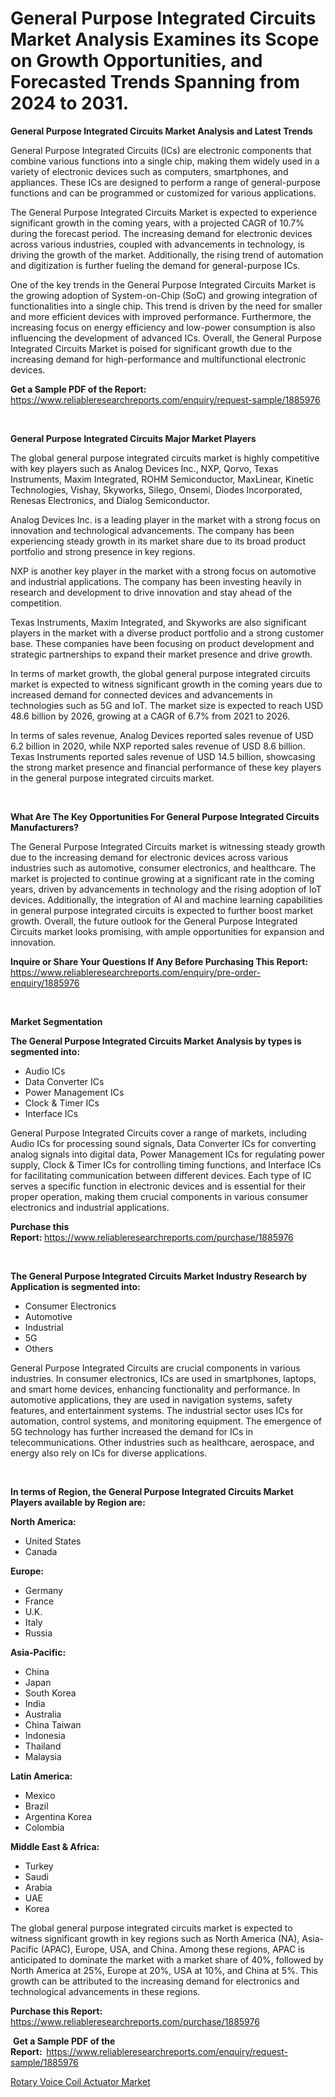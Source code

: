 <p><h1>General Purpose Integrated Circuits Market Analysis Examines its Scope on Growth Opportunities, and Forecasted Trends Spanning from 2024 to 2031.</h1></p><p><strong>General Purpose Integrated Circuits Market Analysis and Latest Trends</strong></p>
<p><p>General Purpose Integrated Circuits (ICs) are electronic components that combine various functions into a single chip, making them widely used in a variety of electronic devices such as computers, smartphones, and appliances. These ICs are designed to perform a range of general-purpose functions and can be programmed or customized for various applications.</p><p>The General Purpose Integrated Circuits Market is expected to experience significant growth in the coming years, with a projected CAGR of 10.7% during the forecast period. The increasing demand for electronic devices across various industries, coupled with advancements in technology, is driving the growth of the market. Additionally, the rising trend of automation and digitization is further fueling the demand for general-purpose ICs.</p><p>One of the key trends in the General Purpose Integrated Circuits Market is the growing adoption of System-on-Chip (SoC) and growing integration of functionalities into a single chip. This trend is driven by the need for smaller and more efficient devices with improved performance. Furthermore, the increasing focus on energy efficiency and low-power consumption is also influencing the development of advanced ICs. Overall, the General Purpose Integrated Circuits Market is poised for significant growth due to the increasing demand for high-performance and multifunctional electronic devices.</p></p>
<p><strong>Get a Sample PDF of the Report:&nbsp;</strong> <a href="https://www.reliableresearchreports.com/enquiry/request-sample/1885976">https://www.reliableresearchreports.com/enquiry/request-sample/1885976</a></p>
<p>&nbsp;</p>
<p><strong>General Purpose Integrated Circuits Major Market Players</strong></p>
<p><p>The global general purpose integrated circuits market is highly competitive with key players such as Analog Devices Inc., NXP, Qorvo, Texas Instruments, Maxim Integrated, ROHM Semiconductor, MaxLinear, Kinetic Technologies, Vishay, Skyworks, Silego, Onsemi, Diodes Incorporated, Renesas Electronics, and Dialog Semiconductor.</p><p>Analog Devices Inc. is a leading player in the market with a strong focus on innovation and technological advancements. The company has been experiencing steady growth in its market share due to its broad product portfolio and strong presence in key regions.</p><p>NXP is another key player in the market with a strong focus on automotive and industrial applications. The company has been investing heavily in research and development to drive innovation and stay ahead of the competition.</p><p>Texas Instruments, Maxim Integrated, and Skyworks are also significant players in the market with a diverse product portfolio and a strong customer base. These companies have been focusing on product development and strategic partnerships to expand their market presence and drive growth.</p><p>In terms of market growth, the global general purpose integrated circuits market is expected to witness significant growth in the coming years due to increased demand for connected devices and advancements in technologies such as 5G and IoT. The market size is expected to reach USD 48.6 billion by 2026, growing at a CAGR of 6.7% from 2021 to 2026.</p><p>In terms of sales revenue, Analog Devices reported sales revenue of USD 6.2 billion in 2020, while NXP reported sales revenue of USD 8.6 billion. Texas Instruments reported sales revenue of USD 14.5 billion, showcasing the strong market presence and financial performance of these key players in the general purpose integrated circuits market.</p></p>
<p>&nbsp;</p>
<p><strong>What Are The Key Opportunities For General Purpose Integrated Circuits Manufacturers?</strong></p>
<p><p>The General Purpose Integrated Circuits market is witnessing steady growth due to the increasing demand for electronic devices across various industries such as automotive, consumer electronics, and healthcare. The market is projected to continue growing at a significant rate in the coming years, driven by advancements in technology and the rising adoption of IoT devices. Additionally, the integration of AI and machine learning capabilities in general purpose integrated circuits is expected to further boost market growth. Overall, the future outlook for the General Purpose Integrated Circuits market looks promising, with ample opportunities for expansion and innovation.</p></p>
<p><strong>Inquire or Share Your Questions If Any Before Purchasing This Report:</strong> <a href="https://www.reliableresearchreports.com/enquiry/pre-order-enquiry/1885976">https://www.reliableresearchreports.com/enquiry/pre-order-enquiry/1885976</a></p>
<p>&nbsp;</p>
<p><strong>Market Segmentation</strong></p>
<p><strong>The General Purpose Integrated Circuits Market Analysis by types is segmented into:</strong></p>
<p><ul><li>Audio ICs</li><li>Data Converter ICs</li><li>Power Management ICs</li><li>Clock & Timer ICs</li><li>Interface ICs</li></ul></p>
<p><p>General Purpose Integrated Circuits cover a range of markets, including Audio ICs for processing sound signals, Data Converter ICs for converting analog signals into digital data, Power Management ICs for regulating power supply, Clock & Timer ICs for controlling timing functions, and Interface ICs for facilitating communication between different devices. Each type of IC serves a specific function in electronic devices and is essential for their proper operation, making them crucial components in various consumer electronics and industrial applications.</p></p>
<p><strong>Purchase this Report:&nbsp;</strong><a href="https://www.reliableresearchreports.com/purchase/1885976">https://www.reliableresearchreports.com/purchase/1885976</a></p>
<p>&nbsp;</p>
<p><strong>The General Purpose Integrated Circuits Market Industry Research by Application is segmented into:</strong></p>
<p><ul><li>Consumer Electronics</li><li>Automotive</li><li>Industrial</li><li>5G</li><li>Others</li></ul></p>
<p><p>General Purpose Integrated Circuits are crucial components in various industries. In consumer electronics, ICs are used in smartphones, laptops, and smart home devices, enhancing functionality and performance. In automotive applications, they are used in navigation systems, safety features, and entertainment systems. The industrial sector uses ICs for automation, control systems, and monitoring equipment. The emergence of 5G technology has further increased the demand for ICs in telecommunications. Other industries such as healthcare, aerospace, and energy also rely on ICs for diverse applications.</p></p>
<p>&nbsp;</p>
<p><strong>In terms of Region, the General Purpose Integrated Circuits Market Players available by Region are:</strong></p>
<p>
    <p> <strong> North America: </strong>
        <ul>
            <li>United States</li>
            <li>Canada</li>
        </ul>
        </p> 
    <p> <strong> Europe: </strong>
        <ul>
            <li>Germany</li>
            <li>France</li>
            <li>U.K.</li>
            <li>Italy</li>
            <li>Russia</li>
        </ul>
        </p> 
    <p> <strong> Asia-Pacific: </strong>
        <ul>
            <li>China</li>
            <li>Japan</li>
            <li>South Korea</li>
            <li>India</li>
            <li>Australia</li>
            <li>China Taiwan</li>
            <li>Indonesia</li>
            <li>Thailand</li>
            <li>Malaysia</li>
        </ul>
        </p> 
    <p> <strong> Latin America: </strong>
        <ul>
            <li>Mexico</li>
            <li>Brazil</li>
            <li>Argentina Korea</li>
            <li>Colombia</li>
        </ul>
        </p> 
    <p> <strong> Middle East & Africa: </strong>
        <ul>
            <li>Turkey</li>
            <li>Saudi</li>
            <li>Arabia</li>
            <li>UAE</li>
            <li>Korea</li>
        </ul>
    </p>
    </p>
<p><p>The global general purpose integrated circuits market is expected to witness significant growth in key regions such as North America (NA), Asia-Pacific (APAC), Europe, USA, and China. Among these regions, APAC is anticipated to dominate the market with a market share of 40%, followed by North America at 25%, Europe at 20%, USA at 10%, and China at 5%. This growth can be attributed to the increasing demand for electronics and technological advancements in these regions.</p></p>
<p><strong>Purchase this Report: </strong><a href="https://www.reliableresearchreports.com/purchase/1885976">https://www.reliableresearchreports.com/purchase/1885976</a></p>
<p>&nbsp;<strong>Get a Sample PDF of the Report:&nbsp;&nbsp;</strong><a href="https://www.reliableresearchreports.com/enquiry/request-sample/1885976">https://www.reliableresearchreports.com/enquiry/request-sample/1885976</a></p>
<p><strong></strong></p>
<p><p><a href="https://github.com/WillieWoodard/Market-Research-Report-List-4/blob/main/rotary-voice-coil-actuator-market.md">Rotary Voice Coil Actuator Market</a></p></p>